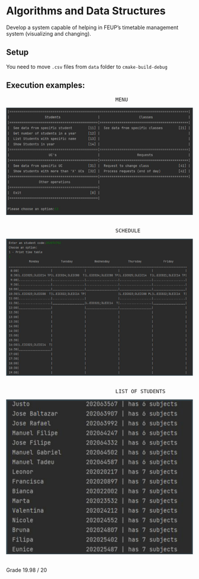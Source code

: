 # Algorithms and Data Structures

Develop a system capable of helping in FEUP’s timetable management system (visualizing and changing).

## Setup

You need to move `.csv` files from `data` folder to `cmake-build-debug`

## Execution examples:

 <pre>                                   MENU      </pre>       
![img](img/menu.png)
&nbsp;
 <pre>                                   SCHEDULE      </pre>       
![img](img/time_table.png)
&nbsp;
 <pre>                                   LIST OF STUDENTS      </pre>       
![img](img/list_of_students.png)
&nbsp;

Grade 19.98 / 20
